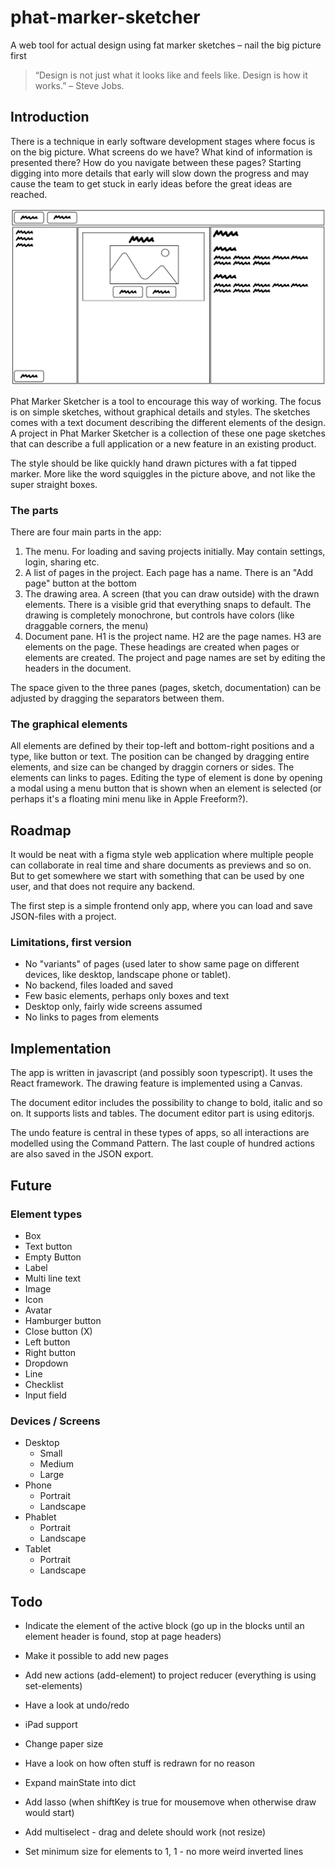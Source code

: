 # phat-marker-sketcher

A web tool for actual design using fat marker sketches – nail the big picture first

> “Design is not just what it looks like and feels like. Design is how it works.” – Steve Jobs.

## Introduction

There is a technique in early software development stages where focus is on the big picture. What screens do we have? What kind of information is presented there? How do you navigate between these pages? Starting digging into more details that early will slow down the progress and may cause the team to get stuck in early ideas before the great ideas are reached.

![Sketch of UI for Phat Marker Sketcher](images/phamask1.png)

Phat Marker Sketcher is a tool to encourage this way of working. The focus is on simple sketches, without graphical details and styles. The sketches comes with a text document describing the different elements of the design. A project in Phat Marker Sketcher is a collection of these one page sketches that can describe a full application or a new feature in an existing product.

The style should be like quickly hand drawn pictures with a fat tipped marker. More like the word squiggles in the picture above, and not like the super straight boxes.

### The parts

There are four main parts in the app:

1. The menu. For loading and saving projects initially. May contain settings, login, sharing etc.
2. A list of pages in the project. Each page has a name. There is an "Add page" button at the bottom
3. The drawing area. A screen (that you can draw outside) with the drawn elements. There is a visible grid that everything snaps to default. The drawing is completely monochrone, but controls have colors (like draggable corners, the menu)
4. Document pane. H1 is the project name. H2 are the page names. H3 are elements on the page. These headings are created when pages or elements are created. The project and page names are set by editing the headers in the document.

The space given to the three panes (pages, sketch, documentation) can be adjusted by dragging the separators between them.

### The graphical elements

All elements are defined by their top-left and bottom-right positions and a type, like button or text. The position can be changed by dragging entire elements, and size can be changed by draggin corners or sides.
The elements can links to pages. Editing the type of element is done by opening a modal using a menu button that is shown when an element is selected (or perhaps it's a floating mini menu like in Apple Freeform?).

## Roadmap

It would be neat with a figma style web application where multiple people can collaborate in real time and share documents as previews and so on. But to get somewhere we start with something that can be used by one user, and that does not require any backend.

The first step is a simple frontend only app, where you can load and save JSON-files with a project.

### Limitations, first version

- No "variants" of pages (used later to show same page on different devices, like desktop, landscape phone or tablet).
- No backend, files loaded and saved
- Few basic elements, perhaps only boxes and text
- Desktop only, fairly wide screens assumed
- No links to pages from elements

## Implementation

The app is written in javascript (and possibly soon typescript). It uses the React framework. The drawing feature is implemented using a Canvas.

The document editor includes the possibility to change to bold, italic and so on. It supports lists and tables. The document editor part is using editorjs.

The undo feature is central in these types of apps, so all interactions are modelled using the Command Pattern. The last couple of hundred actions are also saved in the JSON export.

## Future

### Element types

- Box
- Text button
- Empty Button
- Label
- Multi line text
- Image
- Icon
- Avatar
- Hamburger button
- Close button (X)
- Left button
- Right button
- Dropdown
- Line
- Checklist
- Input field

### Devices / Screens

- Desktop
  - Small
  - Medium
  - Large
- Phone
  - Portrait
  - Landscape
- Phablet
  - Portrait
  - Landscape
- Tablet
  - Portrait
  - Landscape

## Todo

- Indicate the element of the active block (go up in the blocks until an element header is found, stop at page headers)

- Make it possible to add new pages
- Add new actions (add-element) to project reducer (everything is using set-elements)
- Have a look at undo/redo
- iPad support
- Change paper size

- Have a look on how often stuff is redrawn for no reason
- Expand mainState into dict
- Add lasso (when shiftKey is true for mousemove when otherwise draw would start)
- Add multiselect - drag and delete should work (not resize)
- Set minimum size for elements to 1, 1 - no more weird inverted lines

